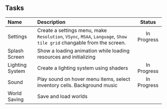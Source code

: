 ## Tasks
|      Name       |                                                        Description                                                  |   Status    |
| :---            |                                                            :---                                                     |   :---:     |
| Settings        | Create a settings menu, make `Resolution`, `VSync`, `MSAA`, `Language`, `Show tile grid` changable from the screen. | In Progress |
| Splash Screen   | Show a loading animation while loading resources and initializing                                                   |             |
| Lighting System | Create a lighting system using shaders                                                                              | In Progress |
| Sound           | Play sound on hover menu items, select inventory cells. Background music                                            | In Progress |
| World Saving    | Save and load worlds                                                                                                |             |
